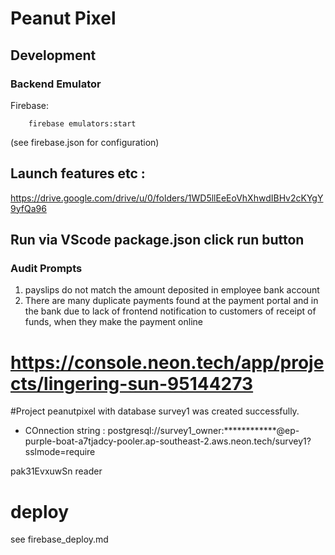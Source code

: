 

# Peanut Pixel


## Development

### Backend Emulator
Firebase: 
```
    firebase emulators:start
```
(see firebase.json for configuration)


## Launch features etc :
https://drive.google.com/drive/u/0/folders/1WD5llEeEoVhXhwdIBHv2cKYgY9yfQa96


## Run via VScode package.json click run button


### Audit Prompts
1. payslips do not match the amount deposited in employee bank account
2. There are many duplicate payments found at the payment portal and in the bank due to lack of frontend notification to customers of receipt of funds, when they make the payment online



# https://console.neon.tech/app/projects/lingering-sun-95144273
#Project peanutpixel with database survey1 was created successfully.
*  COnnection string : 
postgresql://survey1_owner:************@ep-purple-boat-a7tjadcy-pooler.ap-southeast-2.aws.neon.tech/survey1?sslmode=require

pak31EvxuwSn
reader

# deploy
 see firebase_deploy.md
 